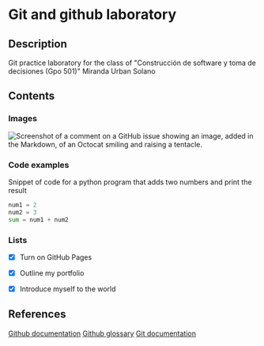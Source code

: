 # Git and github laboratory

## Description
Git practice laboratory for the class of "Construcción de software y toma de decisiones (Gpo 501)"
Miranda Urban Solano

## Contents
### Images
![Screenshot of a comment on a GitHub issue showing an image, added in the Markdown, 
of an Octocat smiling and raising a tentacle.](https://myoctocat.com/assets/images/base-octocat.svg)

### Code examples
Snippet of code for a python program that adds two numbers and print the result
```python 
num1 = 2
num2 = 3
sum = num1 + num2
```

### Lists
- [x] Turn on GitHub Pages
- [x] Outline my portfolio
- [x] Introduce myself to the world


## References
[Github documentation](https://docs.github.com/en)
[Github glossary](https://docs.github.com/en/get-started/learning-about-github/github-glossary)
[Git documentation](https://git-scm.com/doc)
